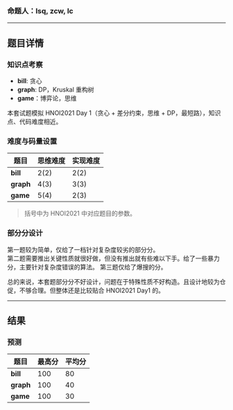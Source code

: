### 命题人：lsq, zcw, lc

---

## 题目详情

### 知识点考察

* **bill**: 贪心
* **graph**: DP，Kruskal 重构树
* **game**：博弈论，思维

本套试题模拟 HNOI2021 Day 1（贪心 + 差分约束，思维 + DP，最短路），知识点、代码难度相近。

### 难度与码量设置

|   题目  |  思维难度   |  实现难度   |
| --- | --- | --- |
|   **bill**  |   2(2)  |  2(2)   |
|  **graph**   |   4(3)  |  3(3)   |
|  **game**   |  5(4)  |  2(3)   |

> 括号中为 HNOI2021 中对应题目的参数。

### 部分分设计

第一题较为简单，仅给了一档针对复杂度较劣的部分分。  
第二题需要推出关键性质就很好做，但没有推出就有些难以下手。给了一些暴力分，主要针对复杂度错误的算法。
第三题仅给了爆搜的分。  

总的来说，本套题部分分不好设计，问题在于特殊性质不好构造。且设计地较为仓促，不够合理。但整体还是比较贴合 HNOI2021 Day1 的。

---

## 结果

### 预测

|   题目  |  最高分   |  平均分   |
| --- | --- | --- |
|   **bill**  |   100  |   80   |
|  **graph**   |   100  |  40   |
|  **game**   |  100  |  30  |

